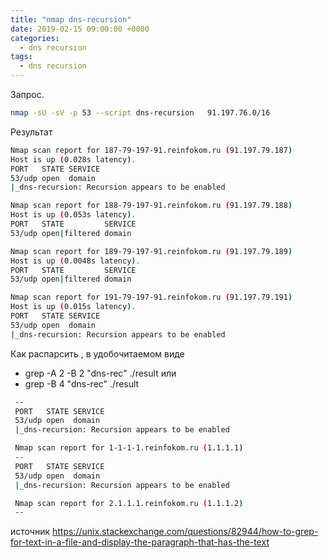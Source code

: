 ```yaml
---
title: "nmap dns-recursion"
date: 2019-02-15 09:00:00 +0000
categories:
  - dns recursion
tags:
  - dns recursion
---
```

Запрос.
```bash
nmap -sU -sV -p 53 --script dns-recursion   91.197.76.0/16
```
Результат
```bash
Nmap scan report for 187-79-197-91.reinfokom.ru (91.197.79.187)
Host is up (0.028s latency).
PORT   STATE SERVICE
53/udp open  domain
|_dns-recursion: Recursion appears to be enabled

Nmap scan report for 188-79-197-91.reinfokom.ru (91.197.79.188)
Host is up (0.053s latency).
PORT   STATE         SERVICE
53/udp open|filtered domain

Nmap scan report for 189-79-197-91.reinfokom.ru (91.197.79.189)
Host is up (0.0048s latency).
PORT   STATE         SERVICE
53/udp open|filtered domain

Nmap scan report for 191-79-197-91.reinfokom.ru (91.197.79.191)
Host is up (0.015s latency).
PORT   STATE SERVICE
53/udp open  domain
|_dns-recursion: Recursion appears to be enabled
```

Как распарсить , в удобочитаемом виде

 - grep -A 2 -B 2 "dns-rec" ./result 
 или
 - grep -B 4 "dns-rec" ./result 
```bash
 --
 PORT   STATE SERVICE
 53/udp open  domain
 |_dns-recursion: Recursion appears to be enabled

 Nmap scan report for 1-1-1-1.reinfokom.ru (1.1.1.1)
 --
 PORT   STATE SERVICE
 53/udp open  domain
 |_dns-recursion: Recursion appears to be enabled

 Nmap scan report for 2.1.1.1.reinfokom.ru (1.1.1.2)
 --
```


источник https://unix.stackexchange.com/questions/82944/how-to-grep-for-text-in-a-file-and-display-the-paragraph-that-has-the-text




